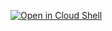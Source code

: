   [![Open in Cloud Shell](https://gstatic.com/cloudssh/images/open-btn.svg)](https://shell.cloud.google.com/cloudshell/editor?cloudshell_git_repo=https://github.com/rafaelwdornelas/shellgoogle/&cloudshell_working_dir=teste&cloudshell_open_in_editor=setup.sh)
